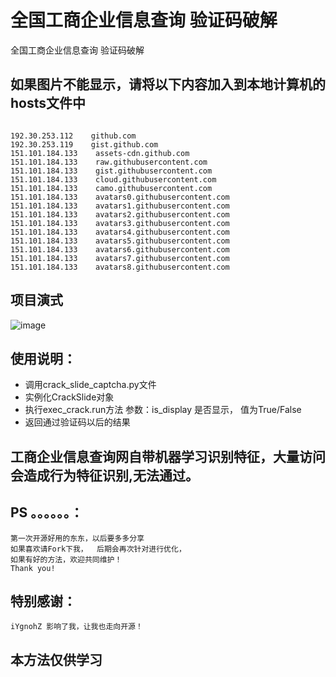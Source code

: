 # 全国工商企业信息查询 验证码破解
全国工商企业信息查询 验证码破解 

## 如果图片不能显示，请将以下内容加入到本地计算机的hosts文件中
```

192.30.253.112    github.com 
192.30.253.119    gist.github.com
151.101.184.133    assets-cdn.github.com
151.101.184.133    raw.githubusercontent.com
151.101.184.133    gist.githubusercontent.com
151.101.184.133    cloud.githubusercontent.com
151.101.184.133    camo.githubusercontent.com
151.101.184.133    avatars0.githubusercontent.com
151.101.184.133    avatars1.githubusercontent.com
151.101.184.133    avatars2.githubusercontent.com
151.101.184.133    avatars3.githubusercontent.com
151.101.184.133    avatars4.githubusercontent.com
151.101.184.133    avatars5.githubusercontent.com
151.101.184.133    avatars6.githubusercontent.com
151.101.184.133    avatars7.githubusercontent.com
151.101.184.133    avatars8.githubusercontent.com

```

## 项目演式
![image](https://github.com/ever391/crack_gs/blob/master/crack.gif)


## 使用说明：
- 调用crack_slide_captcha.py文件
- 实例化CrackSlide对象
- 执行exec_crack.run方法 参数：is_display 是否显示， 值为True/False
- 返回通过验证码以后的结果


## 工商企业信息查询网自带机器学习识别特征，大量访问会造成行为特征识别,无法通过。

## PS  。。。。。。：
    第一次开源好用的东东，以后要多多分享
    如果喜欢请Fork下我，  后期会再次针对进行优化，
    如果有好的方法，欢迎共同维护！
    Thank you!

## 特别感谢：
    iYgnohZ 影响了我，让我也走向开源！

## 本方法仅供学习
